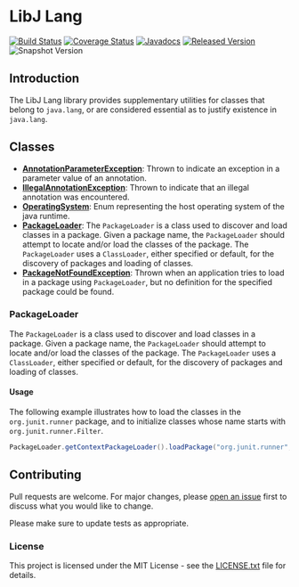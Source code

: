 # LibJ Lang

[![Build Status](https://github.com/libj/lang/workflows/build.yml/badge.svg)](https://github.com/libj/lang/actions/workflows/build.yml)
[![Coverage Status](https://coveralls.io/repos/github/libj/lang/badge.svg)](https://coveralls.io/github/libj/lang)
[![Javadocs](https://www.javadoc.io/badge/org.libj/lang.svg)](https://www.javadoc.io/doc/org.libj/lang)
[![Released Version](https://img.shields.io/maven-central/v/org.libj/lang.svg)](https://mvnrepository.com/artifact/org.libj/lang)
![Snapshot Version](https://img.shields.io/nexus/s/org.libj/lang?label=maven-snapshot&server=https%3A%2F%2Foss.sonatype.org)

## Introduction

The LibJ Lang library provides supplementary utilities for classes that belong to `java.lang`, or are considered essential as to justify existence in `java.lang`.

## Classes

* **[AnnotationParameterException](src/main/java/org.libj/lang/AnnotationParameterException.java)**: Thrown to indicate an exception in a parameter value of an annotation.
* **[IllegalAnnotationException](src/main/java/org.libj/lang/IllegalAnnotationException.java)**: Thrown to indicate that an illegal annotation was encountered.
* **[OperatingSystem](src/main/java/org.libj/lang/OperatingSystem.java)**: Enum representing the host operating system of the java runtime.
* **[PackageLoader](src/main/java/org.libj/lang/PackageLoader.java)**: The `PackageLoader` is a class used to discover and load classes in a package. Given a package name, the `PackageLoader` should attempt to locate and/or load the classes of the package. The `PackageLoader` uses a `ClassLoader`, either specified or default, for the discovery of packages and loading of classes.
* **[PackageNotFoundException](src/main/java/org.libj/lang/PackageNotFoundException.java)**: Thrown when an application tries to load in a package using `PackageLoader`, but no definition for the specified package could be found.

### PackageLoader

The `PackageLoader` is a class used to discover and load classes in a package. Given a package name, the `PackageLoader` should attempt to locate and/or load the classes of the package. The `PackageLoader` uses a `ClassLoader`, either specified or default, for the discovery of packages and loading of classes.

#### Usage

The following example illustrates how to load the classes in the `org.junit.runner` package, and to initialize classes whose name starts with `org.junit.runner.Filter`.

```java
PackageLoader.getContextPackageLoader().loadPackage("org.junit.runner", c -> c.getName().startsWith("org.junit.runner.Filter"));
```

## Contributing

Pull requests are welcome. For major changes, please [open an issue](../../issues) first to discuss what you would like to change.

Please make sure to update tests as appropriate.

### License

This project is licensed under the MIT License - see the [LICENSE.txt](LICENSE.txt) file for details.